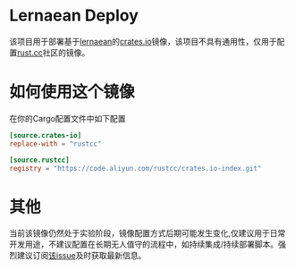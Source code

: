 # Lernaean Deploy

该项目用于部署基于[lernaean](https://github.com/rustcc/lernaean)的[crates.io](https://crates.io)镜像，该项目不具有通用性，仅用于配置[rust.cc](https://rust.cc)社区的镜像。

# 如何使用这个镜像

在你的Cargo配置文件中如下配置

```toml
[source.crates-io]
replace-with = "rustcc"

[source.rustcc]
registry = "https://code.aliyun.com/rustcc/crates.io-index.git"
```

# 其他

当前该镜像仍然处于实验阶段，镜像配置方式后期可能发生变化,仅建议用于日常开发用途，不建议配置在长期无人值守的流程中，如持续集成/持续部署脚本。强烈建议订阅[该issue](https://github.com/rustcc/lernaean-deploy/issues/2)及时获取最新信息。
